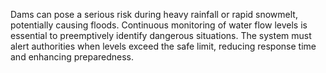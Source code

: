Dams can pose a serious risk during heavy rainfall or rapid snowmelt, potentially causing floods. Continuous monitoring of water flow levels is essential to preemptively identify dangerous situations. The system must alert authorities when levels exceed the safe limit, reducing response time and enhancing preparedness.
